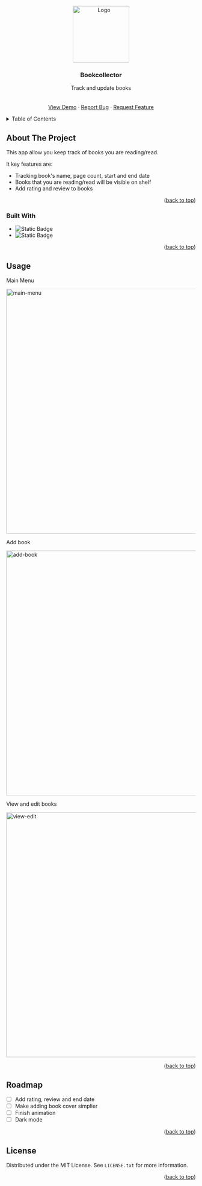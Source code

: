 <!-- PROJECT LOGO -->
<br />
<div align="center">
  <a href="https://github.com/haimon0/Bookcollector/tree/main">
    <img src="https://github.com/haimon0/Bookcollector/assets/155584350/3b183947-956b-40c1-a2c4-88fb33fc52b7" alt="Logo" width="150" height="150">
  </a>

  <h3 align="center">Bookcollector</h3>

  <p align="center">
    Track and update books
    <br />
    <br />
    <br />
    <a href="">View Demo</a>
    ·
    <a href="https://github.com/haimon0/Bookcollector/issues">Report Bug</a>
    ·
    <a href="https://github.com/haimon0/Bookcollector/issues">Request Feature</a>
  </p>
</div>



<!-- TABLE OF CONTENTS -->
<details>
  <summary>Table of Contents</summary>
  <ol>
    <li>
      <a href="#about-the-project">About The Project</a>
      <ul>
        <li><a href="#built-with">Built With</a></li>
      </ul>
    </li>
    <li><a href="#usage">Usage</a></li>
    <li><a href="#roadmap">Roadmap</a></li>
    <li><a href="#license">License</a></li>
  </ol>
</details>



<!-- ABOUT THE PROJECT -->
## About The Project

This app allow you keep track of books you are reading/read.

It key features are:
* Tracking book's name, page count, start and end date
* Books that you are reading/read will be visible on shelf
* Add rating and review to books

<p align="right">(<a href="#readme-top">back to top</a>)</p>



### Built With


* ![Static Badge](https://img.shields.io/badge/C++-blue.svg?style=flat&logo=c%2B%2B)
* ![Static Badge](https://img.shields.io/badge/wxwidgets-red?logo=wx)



<p align="right">(<a href="#readme-top">back to top</a>)</p>



<!-- USAGE EXAMPLES -->
## Usage
<p>Main Menu</p>
<img src="https://github.com/haimon0/Bookcollector/assets/155584350/cf2b97b5-d7bd-4b74-8bb0-4756520c4936" alt="main-menu" width="650"/>

<p>Add book</p>
<img src="https://github.com/haimon0/Bookcollector/assets/155584350/c2bc2509-2bde-4aed-a730-7bb3a4c72c79" alt="add-book" width="650"/>

<p>View and edit books</p>
<img src="https://github.com/haimon0/Bookcollector/assets/155584350/b33aa65b-babe-4f76-a3e1-bf17b4cb4d9c" alt="view-edit" width="650"/>



<p align="right">(<a href="#readme-top">back to top</a>)</p>



<!-- ROADMAP -->
## Roadmap
- [ ] Add rating, review and end date
- [ ] Make adding book cover simplier
- [ ] Finish animation
- [ ] Dark mode

<p align="right">(<a href="#readme-top">back to top</a>)</p>




<!-- LICENSE -->
## License

Distributed under the MIT License. See `LICENSE.txt` for more information.

<p align="right">(<a href="#readme-top">back to top</a>)</p>




